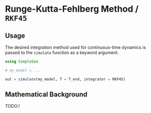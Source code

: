 # Runge-Kutta-Fehlberg Method / `RKF45`

## Usage

The desired integration method used for continuous-time dynamics is passed to the `simulate` function as a keyword argument.

```julia
using SimpleSim

# my_model = ...

out = simulate(my_model, T = T_end, integrator = RKF45)
```

## Mathematical Background

TODO:!

